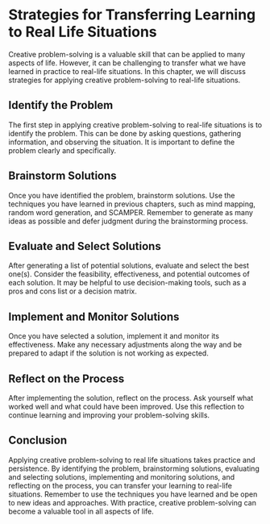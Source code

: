Strategies for Transferring Learning to Real Life Situations
===================================================================================================================================

Creative problem-solving is a valuable skill that can be applied to many aspects of life. However, it can be challenging to transfer what we have learned in practice to real-life situations. In this chapter, we will discuss strategies for applying creative problem-solving to real-life situations.

Identify the Problem
--------------------

The first step in applying creative problem-solving to real-life situations is to identify the problem. This can be done by asking questions, gathering information, and observing the situation. It is important to define the problem clearly and specifically.

Brainstorm Solutions
--------------------

Once you have identified the problem, brainstorm solutions. Use the techniques you have learned in previous chapters, such as mind mapping, random word generation, and SCAMPER. Remember to generate as many ideas as possible and defer judgment during the brainstorming process.

Evaluate and Select Solutions
-----------------------------

After generating a list of potential solutions, evaluate and select the best one(s). Consider the feasibility, effectiveness, and potential outcomes of each solution. It may be helpful to use decision-making tools, such as a pros and cons list or a decision matrix.

Implement and Monitor Solutions
-------------------------------

Once you have selected a solution, implement it and monitor its effectiveness. Make any necessary adjustments along the way and be prepared to adapt if the solution is not working as expected.

Reflect on the Process
----------------------

After implementing the solution, reflect on the process. Ask yourself what worked well and what could have been improved. Use this reflection to continue learning and improving your problem-solving skills.

Conclusion
----------

Applying creative problem-solving to real life situations takes practice and persistence. By identifying the problem, brainstorming solutions, evaluating and selecting solutions, implementing and monitoring solutions, and reflecting on the process, you can transfer your learning to real-life situations. Remember to use the techniques you have learned and be open to new ideas and approaches. With practice, creative problem-solving can become a valuable tool in all aspects of life.
